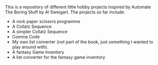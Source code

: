 This is a repository of different little hobby projects inspired by Automate The Boring Stuff by Al Sweigart. 
The projects so far include: 
- A rock paper scissors programme 
- A Collatz Sequence 
- A simpler Collatz Sequence
- Comma Code
- My own list converter (not part of the book, just something I wanted to play around with).
- A fantasy Game Inventory 
- A list converter for the fantasy game inventory
